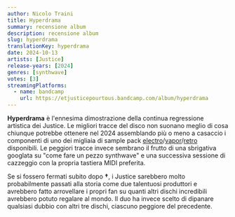 ```yaml
---
author: Nicolo Traini
title: Hyperdrama
summary: recensione album
description: recensione album
slug: hyperdrama
translationKey: hyperdrama
date: 2024-10-13
artists: [Justice]
release-years: [2024]
genres: [synthwave]
votes: [3]
streamingPlatforms:
  - name: bandcamp
    url: https://etjusticepourtous.bandcamp.com/album/hyperdrama
---
```


**Hyperdrama** è l'ennesima dimostrazione della continua regressione artistica dei Justice.
Le migliori tracce del disco non suonano meglio di cosa chiunque potrebbe ottenere nel 2024
assemblando più o meno a casaccio i componenti di uno dei migliaia di sample pack
[electro](https://splice.com/sounds/packs/sample-magic/midnight-electro/samples "Sample Magic - 'Midnight Electro' sample pack")/[vapor](https://splice.com/sounds/packs/sample-magic/retro-future-2/samples "Sample Magic - 'Retro Future 2' sample pack")/[retro](https://splice.com/sounds/packs/sample-magic/neon-pop-2/samples "Sample Magic - 'Neon Pop 2' sample pack")
disponibili.
Le peggiori tracce invece sembrano il frutto di una sbrigativa googlata su "come fare un pezzo
synthwave" e una successiva sessione di cazzeggio con la propria tastiera MIDI preferita.

Se si fossero fermati subito dopo **†**, i Justice sarebbero molto probabilmente passati alla
storia come due talentuosi produttori e avrebbero fatto arrovellare i propri fan su quanti
altri dischi incredibili avrebbero potuto regalare al mondo. Il duo ha invece scelto di
dipanare qualsiasi dubbio con altri tre dischi, ciascuno peggiore del precedente.
